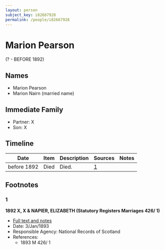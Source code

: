 ```yaml
---
layout: person
subject_key: i82667928
permalink: /people/i82667928
---
```


# Marion Pearson
(? - BEFORE 1892)

## Names

* Marion Pearson
* Marion Nairn (married name)

## Immediate Family

* Partner: X
* Son: X

## Timeline

Date | Item | Description | Sources | Notes
---|---|---|---|---
before 1892 | Died | Died. | [1](#1) | 

## Footnotes

### 1

**1892 X, X & NAPIER, ELIZABETH (Statutory Registers Marriages 426/ 1)**

* [Full text and notes](../sources/@51257863@-1892-nairn,-james-&-napier,-elizabeth-statutory-registers-marriages-426-1-.md)
* Date: 3/Jan/1893
* Responsible Agency: National Records of Scotland
* References: 
  * 1893 M 426/ 1

